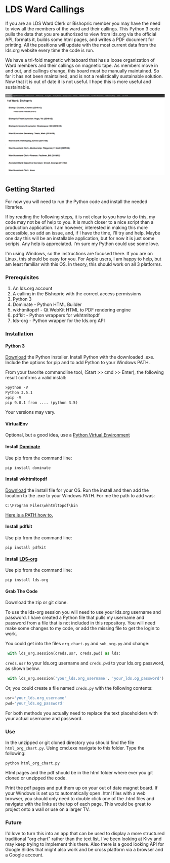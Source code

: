 # LDS Ward Callings

If you are an LDS Ward Clerk or Bishopric member you may have the need to view all the members of the ward and their callings.
This Python 3 code pulls the data that you are authorized to view from lds.org via the official API, formats it, builds some html pages, and writes a PDF document for printing. All the positions will update with the most current data from the lds.org website every time the code is run.

We have a tri-fold magnetic whiteboard that has a loose organization of Ward members and their callings on magnetic tape. As members move in and out, and callings change, this board must be manually maintained. So far it has not been maintained, and is not a realistically sustainable solution. Now that it is out of date it is not useful. I hope this is more useful and sustainable.

![Demo Web Page](https://github.com/clarkburbidge/lds-ward-callings/blob/master/images/demo.png?raw=true "Demo Web Page")

## Getting Started

For now you will need to run the Python code and install the needed libraries.

If by reading the following steps, it is not clear to you how to do this, my code may not be of help to you. It is much closer to a nice script than a production application. I am however, interested in making this more accessible, so add an issue, and, if I have the time, I'll try and help. Maybe one day this will be an installable application, but for now it is just some scripts. Any help is appreciated. I'm sure my Python could use some love.

I'm using Windows, so the instructions are focused there. If you are on Linux, this should be easy for you. For Apple users, I am happy to help, but am least familiar with this OS. In theory, this should work on all 3 platforms.

### Prerequisites

1. An lds.org account
2. A calling in the Bishopric with the correct access permissions
3. Python 3 
4. Dominate - Python HTML Builder
5. wkhtmltopdf - Qt WebKit HTML to PDF rendering engine
6. pdfkit - Python wrappers for wkhtmltopdf
7. lds-org - Python wrapper for the lds.org API

### Installation

#### Python 3
[Download](https://www.python.org/downloads/) the Python installer. Install Python with the downloaded .exe. Include the options for pip and to add Python to your Windows PATH.

From your favorite commandline tool, (Start >> cmd >> Enter), the following result confirms a valid install:

```commandline
>python -V
Python 3.5.1
>pip -V
pip 9.0.1 from .... (python 3.5)
```

Your versions may vary.

#### VirtualEnv
Optional, but a good idea, use a [Python Virtual Environment](https://docs.python.org/3/library/venv.html)

#### Install [Dominate](https://github.com/Knio/dominate) 
Use pip from the command line:
```
pip install dominate
```
#### Install wkhtmltopdf

[Download](https://wkhtmltopdf.org/downloads.html) the install file for your OS. Run the install and then add the location to the .exe to your Windows PATH.
For me the path to add was:
```
C:\Program Files\wkhtmltopdf\bin
```
[Here is a PATH how to.](https://helpdeskgeek.com/windows-10/add-windows-path-environment-variable/)

#### Install pdfkit
Use pip from the command line:
```
pip install pdfkit
```
#### Install [LDS-org](https://github.com/jidn/lds-org/)
Use pip from the command line:
```
pip install lds-org
```

#### Grab The Code

Download the zip or git clone.

To use the lds-org session you will need to use your lds.org username and password. I have created a Python file that pulls my username and password from a file that is not included in this repository. You will need make some changes to my code, or add the missing file to get the login to work. 

You could get into the files `org_chart.py` and `sub_org.py` and change:
```python
 with lds_org.session(creds.usr, creds.pwd) as lds:
```
`creds.usr` to your lds.org username and `creds.pwd` to your lds.org password, as shown below.

```python
 with lds_org.session('your_lds.org_username', 'your_lds.og_password') as lds:
```

Or, you could create a file named `creds.py` with the following contents:

```python
usr='your_lds.org_username'
pwd='your_lds.og_password'
```
For both methods you actually need to replace the text placeholders with your actual username and password. 

### Use
In the unzipped or git cloned directory you should find the file `html_org_chart.py`. Using cmd.exe navigate to this folder. Type the following:
```commandline
python html_org_chart.py
```

Html pages and the pdf should be in the html folder where ever you git cloned or unzipped the code.

Print the pdf pages and put them up on your out of date magnet board. If your Windows is set up to automatically open .html files with a web browser, you should only need to double click one of the .html files and navigate with the links at the top of each page. This would be great to project onto a wall or use on a larger TV.

### Future

I'd love to turn this into an app that can be used to display a more structured traditional "org chart" rather than the text list. I've been looking at Kivy and may keep trying to implement this there. Also there is a good looking API for Google Slides that might also work and be cross platform via a browser and a Google account.